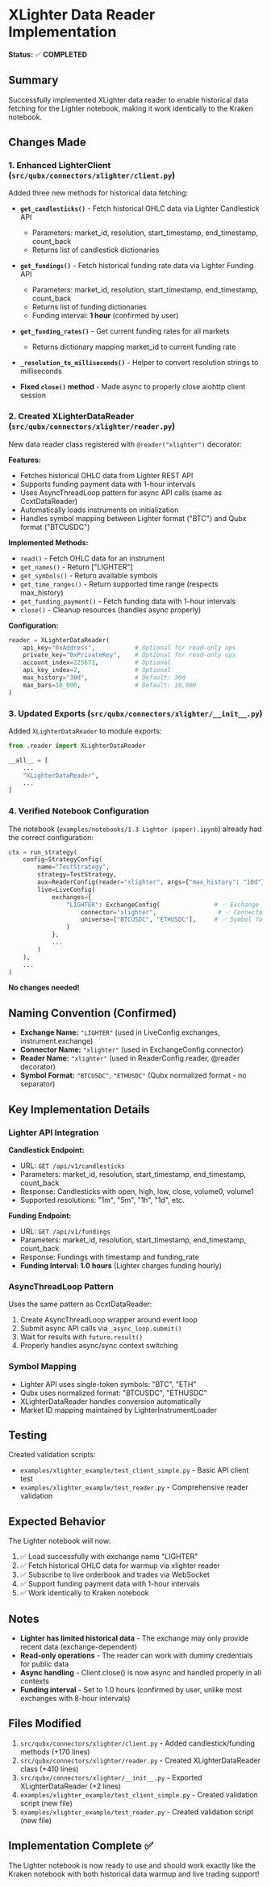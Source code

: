 # XLighter Data Reader Implementation

**Status:** ✅ **COMPLETED**

## Summary

Successfully implemented XLighter data reader to enable historical data fetching for the Lighter notebook, making it work identically to the Kraken notebook.

## Changes Made

### 1. Enhanced LighterClient (`src/qubx/connectors/xlighter/client.py`)

Added three new methods for historical data fetching:

- **`get_candlesticks()`** - Fetch historical OHLC data via Lighter Candlestick API
  - Parameters: market_id, resolution, start_timestamp, end_timestamp, count_back
  - Returns list of candlestick dictionaries

- **`get_fundings()`** - Fetch historical funding rate data via Lighter Funding API
  - Parameters: market_id, resolution, start_timestamp, end_timestamp, count_back
  - Returns list of funding dictionaries
  - Funding interval: **1 hour** (confirmed by user)

- **`get_funding_rates()`** - Get current funding rates for all markets
  - Returns dictionary mapping market_id to current funding rate

- **`_resolution_to_milliseconds()`** - Helper to convert resolution strings to milliseconds

- **Fixed `close()` method** - Made async to properly close aiohttp client session

### 2. Created XLighterDataReader (`src/qubx/connectors/xlighter/reader.py`)

New data reader class registered with `@reader("xlighter")` decorator:

**Features:**
- Fetches historical OHLC data from Lighter REST API
- Supports funding payment data with 1-hour intervals
- Uses AsyncThreadLoop pattern for async API calls (same as CcxtDataReader)
- Automatically loads instruments on initialization
- Handles symbol mapping between Lighter format ("BTC") and Qubx format ("BTCUSDC")

**Implemented Methods:**
- `read()` - Fetch OHLC data for an instrument
- `get_names()` - Return ["LIGHTER"]
- `get_symbols()` - Return available symbols
- `get_time_ranges()` - Return supported time range (respects max_history)
- `get_funding_payment()` - Fetch funding data with 1-hour intervals
- `close()` - Cleanup resources (handles async properly)

**Configuration:**
```python
reader = XLighterDataReader(
    api_key="0xAddress",           # Optional for read-only ops
    private_key="0xPrivateKey",    # Optional for read-only ops
    account_index=225671,          # Optional
    api_key_index=2,               # Optional
    max_history="30d",             # Default: 30d
    max_bars=10_000,               # Default: 10,000
)
```

### 3. Updated Exports (`src/qubx/connectors/xlighter/__init__.py`)

Added `XLighterDataReader` to module exports:
```python
from .reader import XLighterDataReader

__all__ = [
    ...
    "XLighterDataReader",
    ...
]
```

### 4. Verified Notebook Configuration

The notebook (`examples/notebooks/1.3 Lighter (paper).ipynb`) already had the correct configuration:

```python
ctx = run_strategy(
    config=StrategyConfig(
        name="TestStrategy",
        strategy=TestStrategy,
        aux=ReaderConfig(reader="xlighter", args={"max_history": "10d"}),  # ✅
        live=LiveConfig(
            exchanges={
                "LIGHTER": ExchangeConfig(               # ✅ Exchange name
                    connector="xlighter",                 # ✅ Connector name
                    universe=["BTCUSDC", "ETHUSDC"],     # ✅ Symbol format
                )
            },
            ...
        )
    ),
    ...
)
```

**No changes needed!**

## Naming Convention (Confirmed)

- **Exchange Name:** `"LIGHTER"` (used in LiveConfig exchanges, instrument.exchange)
- **Connector Name:** `"xlighter"` (used in ExchangeConfig.connector)
- **Reader Name:** `"xlighter"` (used in ReaderConfig.reader, @reader decorator)
- **Symbol Format:** `"BTCUSDC"`, `"ETHUSDC"` (Qubx normalized format - no separator)

## Key Implementation Details

### Lighter API Integration

**Candlestick Endpoint:**
- URL: `GET /api/v1/candlesticks`
- Parameters: market_id, resolution, start_timestamp, end_timestamp, count_back
- Response: Candlesticks with open, high, low, close, volume0, volume1
- Supported resolutions: "1m", "5m", "1h", "1d", etc.

**Funding Endpoint:**
- URL: `GET /api/v1/fundings`
- Parameters: market_id, resolution, start_timestamp, end_timestamp, count_back
- Response: Fundings with timestamp and funding_rate
- **Funding Interval: 1.0 hours** (Lighter charges funding hourly)

### AsyncThreadLoop Pattern

Uses the same pattern as CcxtDataReader:
1. Create AsyncThreadLoop wrapper around event loop
2. Submit async API calls via `_async_loop.submit()`
3. Wait for results with `future.result()`
4. Properly handles async/sync context switching

### Symbol Mapping

- Lighter API uses single-token symbols: "BTC", "ETH"
- Qubx uses normalized format: "BTCUSDC", "ETHUSDC"
- XLighterDataReader handles conversion automatically
- Market ID mapping maintained by LighterInstrumentLoader

## Testing

Created validation scripts:
- `examples/xlighter_example/test_client_simple.py` - Basic API client test
- `examples/xlighter_example/test_reader.py` - Comprehensive reader validation

## Expected Behavior

The Lighter notebook will now:
1. ✅ Load successfully with exchange name "LIGHTER"
2. ✅ Fetch historical OHLC data for warmup via xlighter reader
3. ✅ Subscribe to live orderbook and trades via WebSocket
4. ✅ Support funding payment data with 1-hour intervals
5. ✅ Work identically to Kraken notebook

## Notes

- **Lighter has limited historical data** - The exchange may only provide recent data (exchange-dependent)
- **Read-only operations** - The reader can work with dummy credentials for public data
- **Async handling** - Client.close() is now async and handled properly in all contexts
- **Funding interval** - Set to 1.0 hours (confirmed by user, unlike most exchanges with 8-hour intervals)

## Files Modified

1. `src/qubx/connectors/xlighter/client.py` - Added candlestick/funding methods (+170 lines)
2. `src/qubx/connectors/xlighter/reader.py` - Created XLighterDataReader class (+410 lines)
3. `src/qubx/connectors/xlighter/__init__.py` - Exported XLighterDataReader (+2 lines)
4. `examples/xlighter_example/test_client_simple.py` - Created validation script (new file)
5. `examples/xlighter_example/test_reader.py` - Created validation script (new file)

## Implementation Complete ✅

The Lighter notebook is now ready to use and should work exactly like the Kraken notebook with both historical data warmup and live trading support!
